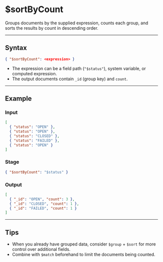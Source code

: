 # $sortByCount

Groups documents by the supplied expression, counts each group, and sorts the results by count in descending order.

---

## Syntax

```json
{ "$sortByCount": <expression> }
```

- The expression can be a field path (`"$status"`), system variable, or computed expression.
- The output documents contain `_id` (group key) and `count`.

---

## Example

### Input

```json
[
  { "status": "OPEN" },
  { "status": "OPEN" },
  { "status": "CLOSED" },
  { "status": "FAILED" },
  { "status": "OPEN" }
]
```

### Stage

```json
{ "$sortByCount": "$status" }
```

### Output

```json
[
  { "_id": "OPEN", "count": 3 },
  { "_id": "CLOSED", "count": 1 },
  { "_id": "FAILED", "count": 1 }
]
```

---

## Tips

- When you already have grouped data, consider `$group` + `$sort` for more control over additional fields.
- Combine with `$match` beforehand to limit the documents being counted.
